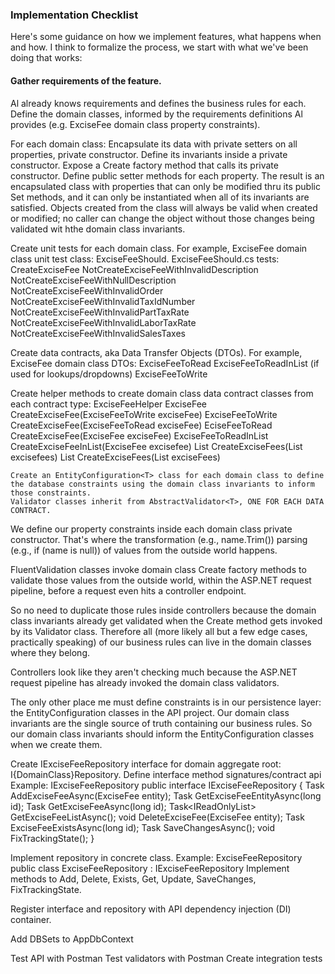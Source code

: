 ### Implementation Checklist

Here's some guidance on how we implement features, what happens when and how. I think to formalize the process, we start with what we've been doing that works:

#### Gather requirements of the feature. 
Al already knows requirements and defines the business rules for each.
Define the domain classes, informed by the requirements definitions Al provides (e.g. ExciseFee domain class property constraints).

For each domain class:
	Encapsulate its data with private setters on all properties, private constructor.
	Define its invariants inside a private constructor.
	Expose a Create factory method that calls its private constructor.
	Define public setter methods for each property.
	The result is an encapsulated class with properties that can only be modified thru its public Set methods, and it can only be instantiated when all of its invariants are satisfied. Objects created from the class will always be valid when created or modified; no caller can change the object without those changes being validated wit hthe domain class invariants. 

Create unit tests for each domain class.
For example, ExciseFee domain class unit test class: ExciseFeeShould.
ExciseFeeShould.cs tests:
	CreateExciseFee
	NotCreateExciseFeeWithInvalidDescription
	NotCreateExciseFeeWithNullDescription
	NotCreateExciseFeeWithInvalidOrder
	NotCreateExciseFeeWithInvalidTaxIdNumber
	NotCreateExciseFeeWithInvalidPartTaxRate
	NotCreateExciseFeeWithInvalidLaborTaxRate
	NotCreateExciseFeeWithInvalidSalesTaxes

Create data contracts, aka Data Transfer Objects (DTOs). For example, ExciseFee domain class DTOs:
	ExciseFeeToRead
	ExciseFeeToReadInList (if used for lookups/dropdowns)
	ExciseFeeToWrite

Create helper methods to create domain class data contract classes from each contract type:
ExciseFeeHelper
	ExciseFee CreateExciseFee(ExciseFeeToWrite exciseFee)
	ExciseFeeToWrite CreateExciseFee(ExciseFeeToRead exciseFee)
	EciseFeeToRead CreateExciseFee(ExciseFee exciseFee)
	ExciseFeeToReadInList CreateExciseFeeInList(ExciseFee excisefee)
	List<ExciseFeeToRead> CreateExciseFees(List<ExciseFee> excisefees)
	List<ExciseFee> CreateExciseFees(List<ExciseFeeToWrite> exciseFees)

	Create an EntityConfiguration<T> class for each domain class to define the database constraints using the domain class invariants to inform those constraints.
	Validator classes inherit from AbstractValidator<T>, ONE FOR EACH DATA CONTRACT.
	
We define our property constraints inside each domain class private constructor. That's where the transformation (e.g., name.Trim()) parsing (e.g., if (name is null)) of values from the outside world happens. 

FluentValidation classes invoke domain class Create factory methods to validate those values from the outside world, within the ASP.NET request pipeline, before a request even hits a controller endpoint.

So no need to duplicate those rules inside controllers because the domain class invariants already get validated when the Create method gets invoked by its Validator class. Therefore all (more likely all but a few edge cases, practically speaking) of our business rules can live in the domain classes where they belong.

Controllers look like they aren't checking much because the ASP.NET request pipeline has already invoked the domain class validators.

The only other place me must define constraints is in our persistence layer: the EntityConfiguration<T> classes in the API project. Our domain class invariants are the single source of truth containing our business rules. So our domain class invariants should inform the EntityConfiguration<T> classes when we create them. 

Create IExciseFeeRepository interface for domain aggregate root: I{DomainClass}Repository.
Define interface method signatures/contract api
Example: IExciseFeeRepository 
	    public interface IExciseFeeRepository
    {
        Task AddExciseFeeAsync(ExciseFee entity);
        Task<ExciseFee> GetExciseFeeEntityAsync(long id);
        Task<ExciseFeeToRead> GetExciseFeeAsync(long id);
        Task<IReadOnlyList<ExciseFeeToReadInList>> GetExciseFeeListAsync();
        void DeleteExciseFee(ExciseFee entity);
        Task<bool> ExciseFeeExistsAsync(long id);
        Task SaveChangesAsync();
        void FixTrackingState();
    }

Implement repository in concrete class.
Example: ExciseFeeRepository
	public class ExciseFeeRepository : IExciseFeeRepository
	Implement methods to Add, Delete, Exists, Get, Update, SaveChanges, FixTrackingState.

Register interface and repository with API dependency injection (DI) container.

Add DBSets to AppDbContext

Test API with Postman
Test validators with Postman
Create integration tests
